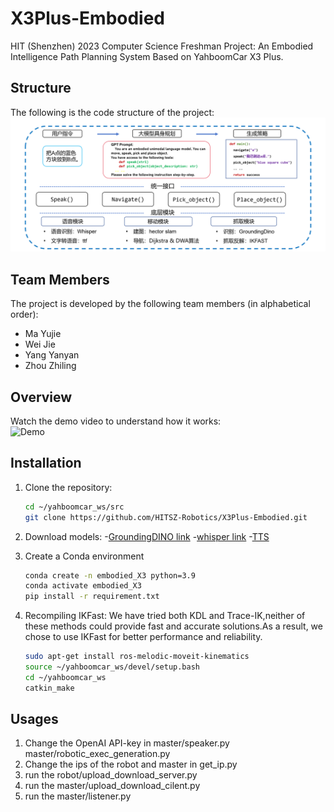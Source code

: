 # X3Plus-Embodied
HIT (Shenzhen) 2023 Computer Science Freshman Project: An Embodied Intelligence Path Planning System Based on YahboomCar X3 Plus.
## Structure
The following is the code structure of the project:
![Project Screenshot](images/structure.png)
## Team Members
The project is developed by the following team members (in alphabetical order):
- Ma Yujie  
- Wei Jie  
- Yang Yanyan  
- Zhou Zhiling  
## Overview
Watch the demo video to understand how it works:  
![Demo](images/output.gif)

## Installation
1. Clone the repository:
   ```bash
   cd ~/yahboomcar_ws/src
   git clone https://github.com/HITSZ-Robotics/X3Plus-Embodied.git
   
2. Download models:
   -[GroundingDINO link](https://github.com/IDEA-Research/GroundingDINO)
   -[whisper link](https://github.com/openai/whisper)
   -[TTS](https://github.com/coqui-ai/TTS)

3. Create a Conda environment
   ```bash
   conda create -n embodied_X3 python=3.9
   conda activate embodied_X3
   pip install -r requirement.txt
   
4. Recompiling IKFast:
   We have tried both KDL and Trace-IK,neither of these methods could provide fast and accurate solutions.As a result, we chose to use IKFast for better performance and reliability.
   ```bash
   sudo apt-get install ros-melodic-moveit-kinematics
   source ~/yahboomcar_ws/devel/setup.bash
   cd ~/yahboomcar_ws
   catkin_make
## Usages
  1. Change the OpenAI API-key in master/speaker.py  master/robotic_exec_generation.py
  2. Change the ips of the robot and master in get_ip.py
  3. run the robot/upload_download_server.py
  4. run the master/upload_download_cilent.py
  5. run the master/listener.py
